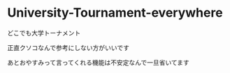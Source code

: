 # University-Tournament-everywhere
どこでも大学トーナメント



正直クソコなんで参考にしない方がいいです

あとおやすみって言ってくれる機能は不安定なんで一旦省いてます
